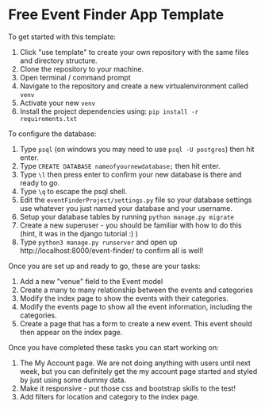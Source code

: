 # Free Event Finder App Template

To get started with this template:

1. Click "use template" to create your own repository with the same files and directory structure.
2. Clone the repository to your machine.
3. Open terminal / command prompt
4. Navigate to the repository and create a new virtualenvironment called `venv`
5. Activate your new `venv`
6. Install the project dependencies using: `pip install -r requirements.txt`

To configure the database:

1. Type `psql` (on windows you may need to use `psql -U postgres`) then hit enter.
2. Type `CREATE DATABASE nameofyournewdatabase;` then hit enter.
3. Type `\l` then press enter to confirm your new database is there and ready to go.
4. Type `\q` to escape the psql shell.
5. Edit the `eventFinderProject/settings.py` file so your database settings use whatever you just named your database and your username.
6. Setup your database tables by running `python manage.py migrate`
7. Create a new superuser - you should be familiar with how to do this (hint, it was in the django tutorial :) )
8. Type `python3 manage.py runserver` and open up http://localhost:8000/event-finder/ to confirm all is well!

Once you are set up and ready to go, these are your tasks:

1. Add a new "venue" field to the Event model
2. Create a many to many relationship between the events and categories
3. Modify the index page to show the events with their categories.
4. Modify the events page to show all the event information, including the categories.
5. Create a page that has a form to create a new event. This event should then appear on the index page.

Once you have completed these tasks you can start working on:

1. The My Account page. We are not doing anything with users until next week, but you can definitely get the my account page started and styled by just using some dummy data.
2. Make it responsive - put those css and bootstrap skills to the test!
3. Add filters for location and category to the index page.
